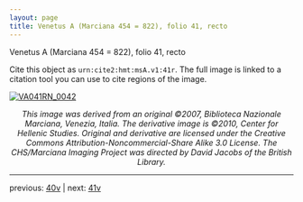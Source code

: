 ```yaml
---
layout: page
title: Venetus A (Marciana 454 = 822), folio 41, recto
---
```


Venetus A (Marciana 454 = 822), folio 41, recto

Cite this object as `urn:cite2:hmt:msA.v1:41r`.  The full image is linked to a citation tool you can use to cite regions of the image.

[![VA041RN_0042](http://www.homermultitext.org/iipsrv?IIIF=/project/homer/pyramidal/deepzoom/hmt/vaimg/2017a/VA041RN_0042.tif/full/800,/0/default.jpg)](http://www.homermultitext.org/ict2/?urn=urn:cite2:hmt:vaimg.2017a:VA041RN_0042) 

<p style="text-align: center; font-style: italic;">This image was derived from an original ©2007, Biblioteca Nazionale Marciana, Venezia, Italia. The derivative image is ©2010, Center for Hellenic Studies. Original and derivative are licensed under the Creative Commons Attribution-Noncommercial-Share Alike 3.0 License. The CHS/Marciana Imaging Project was directed by David Jacobs of the British Library.</p>

---

previous: [40v](../40v/) | next: [41v](../41v/)